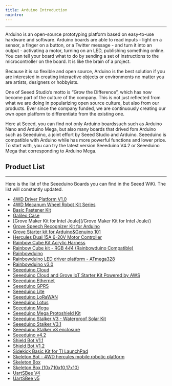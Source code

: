 ```yaml
---
title: Arduino Introduction
nointro:
---
```


---
Arduino is an open-source prototyping platform based on easy-to-use hardware and software. Arduino boards are able to read inputs - light on a sensor, a finger on a button, or a Twitter message - and turn it into an output - activating a motor, turning on an LED, publishing something online. You can tell your board what to do by sending a set of instructions to the microcontroller on the board. It is like the brain of a project.

Because it is so flexible and open source, Arduino is the best solution if you are interested in creating interactive objects or environments no matter you are artists, designers or hobbyists.

One of Seeed Studio’s motto is “Grow the Difference”, which has now become part of the culture of the company. This is not just reflected from what we are doing in popularizing open source culture, but also from our products. Ever since the company funded, we are continuously creating our own open platform to differentiate from the existing one.

Here at  Seeed, you can find not only Arduino boardssuch such as Arduino Nano and Arduino Mega, but also many boards that drived fom Arduino such as Seeeduino, a joint effort by Seeed Studio and Arduino. Seeeduino is compatible with Arduino while has more powerful functions and lower price. To start with, you can try the latest version Seeeduino V4.2 or Seeeduino Mega that corresponding to Arduino Mega.

## Product  List
---

Here is the list of the Seeeduino Boards you can find in the Seeed WiKi. The list will constantly updated.

- [4WD Driver Platform V1.0](/4WD_Driver_Platform_V1.0/)
- [4WD Mecanum Wheel Robot Kit Series](/4WD_Mecanum_Wheel_Robot_Kit_Series/)
- [Basic Fastener Kit](/Basic_Fastener_Kit/)
- [Galileo Case](/Galileo_Case/)
- [Grove Maker Kit for Intel Joule](/Grove Maker Kit for Intel Joule/)
- [Grove Speech Recognizer Kit for Arduino](/Grove_Speech_Recognizer_Kit_for_Arduino/)
- [Grove Starter kit for Arduino&amp;Genuino 101](/Grove_Starter_kit_for_Arduino_101/)
- [Hercules Dual 15A 6-20V Motor Controller](/Hercules_Dual_15A_6-20V_Motor_Controller/)
- [Rainbow Cube Kit Acrylic Harness](/Rainbow_Cube_Kit_Acrylic_Harness/)
- [Rainbow Cube kit - RGB 4*4*4 (Rainbowduino Compatible)](/Rainbow_Cube_kit_RGB_4_4_4_Rainbowduino_Compatible/)
- [Rainbowduino](/Rainbowduino/)
- [Rainbowduino LED driver platform - ATmega328](/Rainbowduino_LED_driver_platform-ATmega328/)
- [Rainbowduino v3.0](/Rainbowduino_v3.0/)
- [Seeeduino Cloud](/Seeeduino_Cloud/)
- [Seeeduino Cloud and Grove IoT Starter Kit Powered by AWS](/Seeeduino_Cloud_and_Grove_IoT_Starter_Kit_Powered_by_AWS/)
- [Seeeduino Ethernet](/Seeeduino_Ethernet/)
- [Seeeduino GPRS](/Seeeduino_GPRS/)
- [Seeeduino Lite](/Seeeduino_Lite/)
- [Seeeduino LoRaWAN](/Seeeduino_LoRAWAN/)
- [Seeeduino Lotus](/Seeeduino_Lotus/)
- [Seeeduino Mega](/Seeeduino_Mega/)
- [Seeeduino Mega Protoshield Kit](/Seeeduino_Mega_Protoshield_Kit/)
- [Seeeduino Stalker V3 - Waterproof Solar Kit](/Seeeduino_Stalker_V3-Waterproof_Solar_Kit/)
- [Seeeduino Stalker V3.1](/Seeeduino_Stalker_V3.1/)
- [Seeeduino Stalker v3 enclosure](/Seeeduino_Stalker_v3_enclosure/)
- [Seeeduino v4.2](/Seeeduino_v4.2/)
- [Shield Bot V1.1](/Shield_Bot_V1.1/)
- [Shield Bot V1.2](/Shield_Bot_V1.2/)
- [Sidekick Basic Kit for TI LaunchPad](/Sidekick_Basic_Kit_for_TI_LaunchPad/)
- [Skeleton Bot - 4WD hercules mobile robotic platform](/Skeleton_Bot-4WD_hercules_mobile_robotic_platform/)
- [Skeleton Box](/Skeleton_Box/)
- [Skeleton Box (10x7,10x10,17x10)](/Skeleton_Box_10x7_10x10_17x10/)
- [UartSBee V4](/UartSBee_V4/)
- [UartSBee v5](/UartSBee_v5/)

